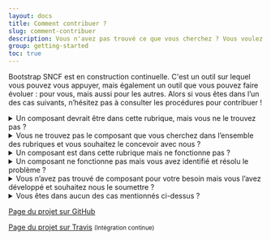 ```yaml
---
layout: docs
title: Comment contribuer ?
slug: comment-contribuer
description: Vous n'avez pas trouvé ce que vous cherchez ? Vous voulez contribuer ?
group: getting-started
toc: true
---
```


Bootstrap SNCF est en construction continuelle. C'est un outil sur lequel vous pouvez vous appuyer, mais également un outil que vous pouvez faire évoluer : pour vous, mais aussi pour les autres. Alors si vous êtes dans l’un des cas suivants, n’hésitez pas à consulter les procédures pour contribuer !


<details class="mb-3">
<summary class="text-primary text-lg mb-2">Un composant devrait être dans cette rubrique, mais vous ne le trouvez pas ?</summary>
{{% markdown %}}
Ce composant existe peut-être dans une autre rubrique. Des liens vous permettent de passer d’une rubrique à l’autre pour les sujets liés (par exemple pour les composants checkbox et radios, un lien vous permet de les retrouver à partir de la rubrique des formulaires).
Si vous ne le trouvez définitivement pas :

- **Vous avez un compte GitHub :** N’hésitez pas à parcourir le [Github du projet](https://github.com/SNCFdevelopers/bootstrap-sncf), une issue a peut-être déjà été créée sur ce sujet (vous pouvez souscrire les notifications pour suivre son avancée). Dans le cas contraire, n’hésitez pas à en créer une.
- **Vous n’avez pas de compte GitHub :** ’hésitez pas à nous écrire sur [design.fab@sncf.fr](mailto:design.fab@sncf.fr?subject=Bootstrap - Composant) avec l’objet suivant : « Bootstrap - Composant » en précisant votre besoin.
{{% /markdown %}}
</details>

<details class="mb-3">
<summary class="text-primary text-lg mb-2">Vous ne trouvez pas le composant que vous cherchez dans l’ensemble des rubriques et vous souhaitez le concevoir avec nous ?</summary>
{{% markdown %}}
N’hésitez pas à nous contacter car, soit ce composant existe, mais nous ne l’avons pas encore intégré au Bootstrap, soit ce composant n’existe pas, nous étudierons avec vous le besoin qui permettra l’utilisation d’un autre composant, ou créerons un composant avec vous.

Dans ce cas :

- **Vous avez un compte GitHub :** N’hésitez pas à parcourir le [Github du projet](https://github.com/SNCFdevelopers/bootstrap-sncf), une issue a peut-être déjà été créée sur ce sujet (vous pouvez souscrire les notifications pour suivre son avancée). Dans le cas contraire, n’hésitez pas à en créer une.
- **Vous n’avez pas de compte GitHub :** ’hésitez pas à nous écrire sur [design.fab@sncf.fr](mailto:design.fab@sncf.fr?subject=Bootstrap - Composant) avec l’objet suivant : « Bootstrap - Composant » en précisant votre besoin.
{{% /markdown %}}
</details>

<details class="mb-3">
<summary class="text-primary text-lg mb-2">Un composant est dans cette rubrique mais ne fonctionne pas ?</summary>
{{% markdown %}}
N’hésitez pas à parcourir le [Github du projet](https://github.com/SNCFdevelopers/bootstrap-sncf), une issue a peut-être déjà été créée sur ce sujet (vous pouvez souscrire les notifications pour suivre son avancée). Dans le cas contraire, n’hésitez pas à en créer une.

Nous reviendrons vers vous afin de pouvoir résoudre le problème ou en savoir davantage si besoin et le modifier pour pousser une nouvelle version par la suite.
{{% /markdown %}}
</details>

<details class="mb-3">
<summary class="text-primary text-lg mb-2">Un composant ne fonctionne pas mais vous avez identifié et résolu le problème ?</summary>
{{% markdown %}}
N’hésitez pas à effectuer une pull request sur le [Github du projet](https://github.com/SNCFdevelopers/bootstrap-sncf). Des mises à jour sont effectuées régulièrement par l’équipe de développement et pourra permettre aux autres développeurs de profiter de votre modification.
{{% /markdown %}}
</details>

<details class="mb-3">
<summary class="text-primary text-lg mb-2">Vous n’avez pas trouvé de composant pour votre besoin mais vous l’avez développé et souhaitez nous le soumettre ?</summary>
{{% markdown %}}
N’hésitez pas à effectuer une pull request sur le [Github du projet](https://github.com/SNCFdevelopers/bootstrap-sncf).

Nous étudierons votre composant, étudierons son design, et s’il est en accord avec notre charte, nous le pousserons pour que les autres développeurs puissent l’utiliser. Dans le cas contraire, nous retravaillerons le design avec vous jusqu’à arriver à la version finale pour publication.
{{% /markdown %}}
</details>

<details class="mb-3">
<summary class="text-primary text-lg mb-2">Vous êtes dans aucun des cas mentionnés ci-dessus ? </summary>
{{% markdown %}}
N’hésitez pas à nous écrire sur [design.fab@sncf.fr](mailto:design.fab@sncf.fr?subject=Bootstrap - Autre demande) avec l’objet suivant : « Bootstrap - Autre demande » en précisant votre besoin.
{{% /markdown %}}
</details>

<a target="_blank" href="https://github.com/SNCFdevelopers/bootstrap-sncf" class="btn btn-link">Page du projet sur GitHub<i class="icons-external-link icons-size-x75 ml-2"></i></a>

<a target="_blank" href="https://travis-ci.com/SNCFdevelopers/bootstrap-sncf/branches" class="btn btn-link">Page du projet sur Travis<i class="icons-external-link icons-size-x75 ml-2"></i></a> <small>(Intégration continue)</small>

